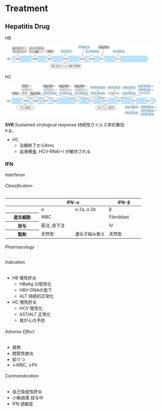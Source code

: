 <!--
Filename: 	Treatment.md
Project: 	/Users/shume/Developer/mnemosyne/docs/MMB/docs/b_Hepa
Author: 	shumez <https://github.com/shumez>
Created: 	2019-09-04 15:07:6
Modified: 	2019-09-04 15:36:52
-----
Copyright (c) 2019 shumez
-->

# Treatment

## Hepatitis Drug

HB 

![](https://raw.githubusercontent.com/shumez/mnemosyne/master/docs/MMB/docs/img/b_Hepa/hb_drug.jpg)

HC

![](https://raw.githubusercontent.com/shumez/mnemosyne/master/docs/MMB/docs/img/b_Hepa/hc_drug.jpg)

**SVR** Sustained virological response 持続性ウイルス学的著効  
e.g., 

- HC
    - 治療終了から6mo
    - 血液検査, HCV-RNA(–) が維持される



<!-- <h6 id='hepatitis_drug-def'>Definition</h6> -->
<!-- <h6 id='hepatitis_drug-eti'>Etiology</h6> -->
<!-- <h6 id='hepatitis_drug-epi'>Epidemiology</h6> -->
<!-- <h6 id='hepatitis_drug-cls'>Classification</h6> -->
<!-- <h6 id='hepatitis_drug-sx'>Sign and Symptom</h6> -->
<!-- <h6 id='hepatitis_drug-cmp'>Complication</h6> -->
<!-- <h6 id='hepatitis_drug-ex'>Examination</h6> -->
<!-- <h6 id='hepatitis_drug-dx'>Diagnosis</h6> -->
<!-- <h6 id='hepatitis_drug-tx'>Treatment</h6> -->
<!-- <h6 id='hepatitis_drug-prg'>Prognosis</h6> -->
<!-- <h6 id='hepatitis_drug-app'>Appendix</h6> -->


### IFN

Interferon

<h6 id='ifn-cls'>Classification</h6>

<table>
    <thead>
        <tr>
            <th width=25%></th>
            <th width=50% colspan=2>IFN-&alpha;</th>
            <th width=25%>IFN-&beta;</th>
        </tr>
    </thead>
    <tbody>
        <tr>
            <th></th>
            <td width=25%>&alpha;</td>
            <td width=25%>&alpha; 2a, &alpha; 2b</td>
            <td>&beta;</td>
        </tr>
        <tr>
            <th>産生細胞</th>
            <td colspan=2>WBC</td>
            <td>Fibroblast</td>
        </tr>
        <tr>
            <th>投与</th>
            <td colspan=2>筋注, 皮下注</td>
            <td>IV</td>
        </tr>
        <tr>
            <th>製剤</th>
            <td>天然型</td>
            <td>遺伝子組み換え</td>
            <td>天然型</td>
        </tr>
    </tbody>
</table>

<h6 id='inf-ph'>Pharmacology</h6>
<h6 id='inf-ind'>Indication</h6>

- HB 慢性肝炎
    - HBeAg の陰性化
    - HBV-DNAの低下
    - ALT 持続的正常化
- HC 慢性肝炎
    - HCV 陰性化
    - AST/ALT 正常化
    - 発がんの予防

<h6 id='inf-ae'>Adverse Effect</h6>

- 発熱
- 間質性肺炎
- 抑うつ
- &darr;WBC, &darr;Plt

<h6 id='inf-ci'>Contraindication</h6>

- 自己免疫性肝炎
- 小柴胡湯 投与中
- IFN 過敏症

<!-- <h6 id='-sx'>Sign and Symptom</h6> -->
<!-- <h6 id='-cmp'>Complication</h6> -->
<!-- <h6 id='-ex'>Examination</h6> -->
<!-- <h6 id='-dx'>Diagnosis</h6> -->
<!-- <h6 id='-tx'>Treatment</h6> -->
<!-- <h6 id='-prg'>Prognosis</h6> -->
<!-- <h6 id='-app'>Appendix</h6> -->

##
<!-- ## -->
<!-- <h6 id='-def'>Definition</h6> -->
<!-- <h6 id='-eti'>Etiology</h6> -->
<!-- <h6 id='-epi'>Epidemiology</h6> -->
<!-- <h6 id='-cls'>Classification</h6> -->
<!-- <h6 id='-sx'>Sign and Symptom</h6> -->
<!-- <h6 id='-cmp'>Complication</h6> -->
<!-- <h6 id='-ex'>Examination</h6> -->
<!-- <h6 id='-dx'>Diagnosis</h6> -->
<!-- <h6 id='-tx'>Treatment</h6> -->
<!-- <h6 id='-prg'>Prognosis</h6> -->
<!-- <h6 id='-app'>Appendix</h6> -->

<!-- toc -->
[01]: #
[0101]: #

<!-- ref -->

<!-- fig -->

<!-- term -->

<!--
<style type="text/css">
	img{width: 51%; float: right;}
</style>
-->